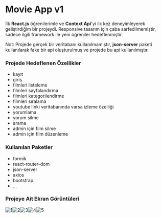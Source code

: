 # Movie App v1

İlk **React.js** öğrenilerimle ve **Context Api**'yi ilk kez deneyimleyerek geliştirdiğim bir projeydi. Responsive tasarım için çaba sarfedilmemiştir, sadece ilgili framework ile yeni öğreniler hedeflenmiştir.

Not: Projede gerçek bir veritabanı kullanılmamıştır, **json-server** paketi kullanılarak fake bir api oluşturulmuş ve projede bu api kullanılmıştır.


### Projede Hedeflenen Özellikler

 - kayıt
 - giriş
 - filmleri listeleme
 - filmleri sayfalandırma
 - filmleri kategorilendirme
 - filmleri sıralama
 - youtube linki veritabanında varsa izleme özelliği
 - yorumlama
 - yorum silme
 - arama
 - admin için film silme
 - admin için film düzenleme

### Kullanılan Paketler
 - formik
 - react-router-dom
 - json-server
 - axios
 - bootstrap
 - ...

### Projeye Ait Ekran Görüntüleri

![1](https://lh3.googleusercontent.com/homYspSHNIVxTtaMq75WSQVRLnK_mBsORAqB89Gi-p9gVaICrv9j68YXVdZxD6RZZ3hkVyieUbeJ9B0rqZyJvucFB81NuptM05I8utOZPUSWszwiVSsCUpDWDIkPvRXklGWI9tgQwTP98wmpdsgE8qq1k2eLR0i1dsA8Uc2fSJmf_Zr2Sz_yVTIVmC_-nPjnZglw6zSTTqRwVhCecgxBE_5DfcjmBJHR9AM47PGe2FImbDP64Xr89zOunVYuDrvSxoxi_Ut8h2CcNBrt46q2I7SZ6gSj_n5ferPG92K4M7VSZn-s6Cr_tEXwOvyHjlVITeVhVCPoPNMN-Vo5f5TK4JUcLElEniNQjzo_NhUyy99qtGPAR0smH9ju2MOmrSa8109xFp94VKAWSzXrG4WPSAQtEi9d24HPwdfetO0ENa8fVHxM6U6P4ZCWcqvYufML1ykZljPmIg11ffCZWEOAoXsmf7ztta0q-PckVzImUktqlFRfsN95eEOujWa8mby4e0BZSwi28HJ45rr60MOBFIyBlOR5yCTUaMytsY6y2TX2foi41kSNktVpbSctFn5a5GaYX8mPqmYtGtWtp3tOFwsF7cVNw0VNFRV4cqyAHHxHwM4GujUDGIQQYQ4ddYJ3OZKv-I5I7YYdmRdnUMyC2H1ipuk6TUL8kE9Lkuxc8hIQkKbKj5vP30cC4fhyaWQaLNLk2oWHpWBnpRk7xEfvOMajBmrB8OciEQKnHaMuTiewCwv7HL1QGHgFg0g9ykCLWI11073QwgbA1_nvSxQnSsiJc6yEUsISrRzumd7qtECBdX0zF2--DWLbKCql3otnyrzm8XP42w1CVMKF9GJVVjHrdkAY_rCuwtxzwDVUUHbBzQpaMFsjE8yMmUCXxGqq5Rfs3iUQqv0nbno2eLfaTPqye20LETXCP6glKbGC4J79=w1366-h657-s-no?authuser=0)![2](https://lh3.googleusercontent.com/Tprmq15DqT7Ay2qJDTEId3DdJ1QCnowk0iZZQ219AYgJeetgPAXXIBhoTcEO9G9FlTyQ17YojuFLKsYMuM6xf2Dbvyr__3UJ1F4T-VuEu4dCkUByDCa3Z7VdkhvSCD9qapeOK3rMKlR0QucIxrstCE0Bhz8SkgUXr6KTiHUkg1DbPPS83PAy4wAg_Xlc5dLSmJkerBeSRKexKIXEDs1LFWD3UjOqmPtDDOjWax1dtLB7m_S7cHNG_S4Z8JJWgsEXzhBJI1gsQANsdX7aa0k8u1TUeWQLGxgYLJNq6DWv6D-BBzmnCIccxHbuhzFfwwMRrDBsOYo-i4jGvi6Sa7H5l1fKcuTktMIg_ubXGVQtdp7f9zTdagnClOG9Y9RXGk1lzjyfkz9cNgML4x94hrzratQ-V3p9QmoWofThL_7xyRZ0JzMuTT3Ud4NKaE3knPzhukSdUmacl6ls9wOXeomYa7oN8jVmYuHXe1Ycf2vfH5pqYr4Vn-yaFgcHfPxSmVTgFyXyuuL85xGafZaM2AgYbEBFppBzea4FgTKpiogPhdC8MqCsbaKhBBQCQS9zmRwxxKjdMA5HthH7DsocwxQ56zzFe5CYatFOh9McDv61sTq2WfxnhCB4xUyjDV2Yjo5ngXJb7aa_XXgvwSAZ9JTGLBzZ-6ats9-2y_ANZC17NXFGyJVQkq0gF2Q-excCwo8OozFxCbx9xTw_jyhNGxgU7OqZNYerTMZi0f74MkGr0-gzDXVrpZH6o-MdnpffMOneW3wWH8AD9nwth9_DxjjrbOsN9ua60sGsUlXaFsYW9-juu03OMdq-WprQQTlpsOEzNed_DghppjDcxr9iMBw1o_qh50MTn6qMYInQnDQFjHt4d8ZJj-h9Njwyk-O94NRwbDnsJRAphXnZj_jL33ulnhx0MKx_uf-1ZLiut5SiQJck=w1366-h657-s-no?authuser=0)![3](https://lh3.googleusercontent.com/YmWTn11_3B_SoMzgai3QR2E66albqbCs0_f-5JflL80z48ZTw_999BvPs5q_GnGhlAX6lhBHY5qmZSAt-TPSGNGraj-PwnPjDwlQliqxQuwSO7zRie9hN4_0AHnBhHDiVtC-rgwZst0i0Jo-S5aLbMuAFRXQjqM-8kZy2eqsv5diHwrm2C4F8AWquxwjX4VyA7k7job1mOwmO78uLjgcxP86lWX8zsJzz9hyjd589DqmF5Y_hnYrGkDW4Yey-H1snaLa0mwOF59j7APC__XYFCw4aNk63qGWaXvOhN_S2o4Q3LmdTz2ZyIjJHOSwQ2Y4y1mzE_zNjooGVc1_0qeazpZctjZfEf9knIksAu5cR_j6P6EGybdGMWcGJCUMyJympqnbmI3Ge7ZThbacysTFVWV4QpdTu0TtlofJUrtCsE8CEEm8jFekNKOCS6BF30JwOoc2gQOCai_dSQs-YX2kGugZv2-TXzrBQciWnt9krIpQ8LiHe-fcM_L9vCFjAVp0mcdh1YfjNuWNlNbnaq4ukvVpsrPtV449Wgt4rgM7aev9z3bgrAeC_BffyQxl2Qf_83QJF-LIluTAL32zWYw8DMiEo5RjezjBG4QxEQVRoSLxXdZf8I1PTbe3ygzL7TCYIuoLJ88FtHWD7gRBRhe_1Wo4F_oobPR_db3tSPZ1AZmUDcCARp-gmvg4ZOmACf0B6elfXAiYd0Kv7PH5k9qv-61WxG6K-x0vKO7ndeP6x9EALC9gRreauwZgud2Fiyibpe7SFc1L8NCjChCsCkQnw_9fwylv9dCFVvaTqdT9gde_qC1bobiozrr9LfQ0ry5rKkyNKCLXxmLXiJhiF2MnYUIUsllWHR7KHPzCxNyg6RcXPKFHt_Uls2ztj3_K6d1KVcmzOgZGgCx0u7mTF-VBxmIOfcTVJd8N7D6j0bZwgMwu=w1366-h657-s-no?authuser=0)![4](https://lh3.googleusercontent.com/XItibAqiWk5TsnL5G7dSwmmD-wlXX3GMyRU0g1JX92ioTpF39wMoLWY63sdpj4REbMUgT7fhlaOiHVoDc5_RkLb4ETvzf9jYCpmPRg0R1ZZzsRvycOYpurt8z0w8fnQUB7gwnBHk1usLvl1_Z-sRvJXDdegsgaTkbaoE37bWhJFoC04zzmMUKK3ETFCaCeC8bZ-ZPBgu8guQb5L_TkJFIo2tFNUsnpYk2tmA6MCShPprnh3SSjPhDoaC1kSxvgIbJf-aLnb_0JIeJJK2xarK_wBS_uwf0gaRXFsKiENqLEw757aVyfwAIM0QSIsMEKG8DG7qP5hANRwJlugynhIP9UgzZVVHgnpkkc50ZMEkBX03v7NaPCWIh_GJRTneNUTu-Clu27t3Ke7Rnku77yLK-CN-Olzf_DMWTlLW9JFtlS85V-sAOaXGxQOUYPU0lbTAGDHJ1p0yav41HG4-d0J327KU84UThexOfyVVnKzxHCI1hxnnGBpyXKqpCDeFxbazh_5unQEt4WAKRontmXVw0R_wdY3xDm3KuCX6SVut1S2zRbvZr-KLwWYlqn5Y1dS3ZSIYOrf_0iRnyTg5_teLwlVM4Rktd8zYAWzjA-1_Rz7nV8lw2TGSbqk8gF30pxPpunZ1c004lcAG3T8N6yjmUrfo-wOLPRVmsxjJHdmQBGYj-Or5USDZ1_HgRCS-GNBfSGUNa13A_qgYm9jnC07LL7_eomnO3bsGpyRsvMw_NE715Bg3U9ksvDpq4nZPxfg0gfdz4abw72x0E3DvMglzaqYT07WH4_hEexePN1uEee_tRueXr_VmIhZAqtK1Awmrbhbo5AceZBP3nRWt8-fNu0AqxSvnHtZ-9Il9nDgD26HA-fA0xBNBaOoRvyszYvFE-jxxA9NDyK3AcI32BUvxIHuYI85OnyfQxW3nsU_4OKz0=w1366-h657-s-no?authuser=0)![5](https://lh3.googleusercontent.com/r5rHN0SFkhPmqGUbgBpBA_dgXk90lJh4fOY9VYcMs7ZqAzeDYZzldsSukrCtcPWz0rCpqDFxpbKp5WSH8Mijn4LgLEhqCW7I8lSnVyDaXtNkwf7RsXFWmuV-IJe3bAiYAJvhCIvc_QL6MmkVHXOMRIkrAwR7p9-UbuGRztGn_NYfAz9YPy7LSKK2trmkQRtgl7iV-rkv6MzoQhRQTqNxByNCn5-O9mXX1no-JN1fK1EfwOJz2DUHr2JKOsNEgCKJ6cfagXJXiftEZR2o07BBObIZsGaapkp_logCjaVaHTtw6DlHf5dUXZxJQyiJt-0mrT2U4LpuYmtx4hBYctqez_sbo7QCcWkfyH_ora_SLMXX8pqCw1WwZmuWQLCbrTBuBonSBRhJDEWjUCwhftEeMARhDirQ2lo8weR2LGWcv122EPCL05OpVTIV9rH7380F64WfrAqgwX7qXBP22ELtaGPk5p_PzYTuYaToYWIziZwkl7dyHR4NZHKzPtpAnNANgS9i8jTmDzzJGIdjwBgktzStzbnCkTpOSqR6oGHLZGKKiWaOEvEJdlOMlOzXICKEvlWXu6PqC8VW_0Db3GwNjw91nhcy0qU0haTcOUMCeCJzSThzhmD66Seo9MMyz5P8nQ2fA2aWkZTcBBPK4kJr7aHtweDa7mRGcei8l7FOvrRiTdwaYybF3Sx0EJto_SPT2EtXFiKJqElStKa9vdZK3mCs9H80DlJzzlgSVNnCmP-dax-yUUIeo4hlUCHvOlQ7EVkH3CZA-M_sODy20jqeL2E7-F5TkI-199HT0XzxzF6MyfotfHeV7hEJHwHW8PL_ZOQusECO5r4WC-0iK5xyf-fsNGYjMUVR6I-EZ8RU5_gybotwPjxJ-xiK4BS4E-sDYTHQgEC29Yz6Wj_2W9DVrzMA5-Xh9Utda2gfe261S4Ax=w1366-h657-s-no?authuser=0)
